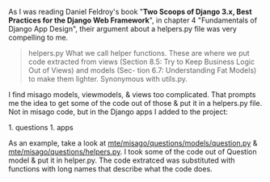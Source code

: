 

As I was reading Daniel Feldroy's book "**Two Scoops of Django 3.x, Best Practices for the Django Web Framework**", in chapter 4 "Fundamentals of Django App Design", their argument about a helpers.py file was very compelling to me.  

> helpers.py What we call helper functions. These are where we put code extracted from views (Section 8.5: Try to Keep Business Logic Out of Views) and models (Sec- tion 6.7: Understanding Fat Models) to make them lighter. Synonymous with utils.py.   


<p>I find misago models, viewmodels, & views too complicated. That prompts me the idea to get some of the code out of those & put it in a helpers.py file.  Not in misago code, but in the Django apps I added to the project:</P>   
1. questions
1. apps   

As an example, take a look at <a href="#">mte/misago/questions/models/question.py<a> & <a href="#">mte/misago/questions/helpers.py<a>. I took some of the code out of Question model & put it in helper.py.  The code extratced was substituted with functions with long names that describe what the code does.





